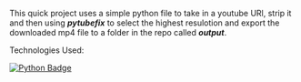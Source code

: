 This quick project uses a simple python file to take in a youtube URl, strip it and then using ***pytubefix*** to select the highest resulotion and export the downloaded mp4 file to a folder in the repo called ***output***.

Technologies Used:

[![Python Badge](https://img.shields.io/badge/-Python-3776AB?style=for-the-badge&logo=python&logoColor=white&labelColor=3776AB&logoWidth=0&width=200&height=50)](https://www.python.org/)



